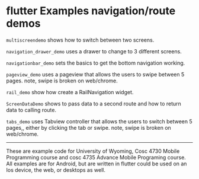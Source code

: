 flutter Examples navigation/route demos
===========

`multiscreendemo` shows how to switch between two screens. 

`navigation_drawer_demo` uses a drawer to change to 3 different screens. 

`navigationbar_demo` sets the basics to get the bottom navigation working.

`pageview_demo` uses a pageview that allows the users to swipe between 5 pages. note, swipe is broken on web/chrome. 

`rail_demo` show how create a RailNavigation widget.

`ScreenDataDemo` shows to pass data to a second route and how to return data to calling route.


`tabs_demo` uses  Tabview controller  that allows the users to switch between 5 pages,, either by clicking the tab or swipe. note, swipe is broken on web/chrome.

---

These are example code for University of Wyoming, Cosc 4730 Mobile Programming course and cosc 4735 Advance Mobile Programing course. 
All examples are for Android, but are written in flutter could be used on an Ios device, the web, or desktops as well.
